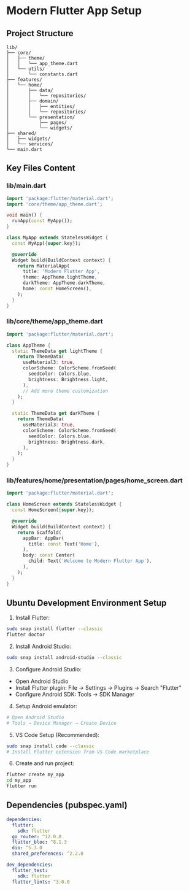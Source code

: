 # Modern Flutter App Setup

## Project Structure
```
lib/
├── core/
│   ├── theme/
│   │   └── app_theme.dart
│   └── utils/
│       └── constants.dart
├── features/
│   └── home/
│       ├── data/
│       │   └── repositories/
│       ├── domain/
│       │   ├── entities/
│       │   └── repositories/
│       └── presentation/
│           ├── pages/
│           └── widgets/
├── shared/
│   ├── widgets/
│   └── services/
└── main.dart
```

## Key Files Content

### lib/main.dart
```dart
import 'package:flutter/material.dart';
import 'core/theme/app_theme.dart';

void main() {
  runApp(const MyApp());
}

class MyApp extends StatelessWidget {
  const MyApp({super.key});

  @override
  Widget build(BuildContext context) {
    return MaterialApp(
      title: 'Modern Flutter App',
      theme: AppTheme.lightTheme,
      darkTheme: AppTheme.darkTheme,
      home: const HomeScreen(),
    );
  }
}
```

### lib/core/theme/app_theme.dart
```dart
import 'package:flutter/material.dart';

class AppTheme {
  static ThemeData get lightTheme {
    return ThemeData(
      useMaterial3: true,
      colorScheme: ColorScheme.fromSeed(
        seedColor: Colors.blue,
        brightness: Brightness.light,
      ),
      // Add more theme customization
    );
  }

  static ThemeData get darkTheme {
    return ThemeData(
      useMaterial3: true,
      colorScheme: ColorScheme.fromSeed(
        seedColor: Colors.blue,
        brightness: Brightness.dark,
      ),
    );
  }
}
```

### lib/features/home/presentation/pages/home_screen.dart
```dart
import 'package:flutter/material.dart';

class HomeScreen extends StatelessWidget {
  const HomeScreen({super.key});

  @override
  Widget build(BuildContext context) {
    return Scaffold(
      appBar: AppBar(
        title: const Text('Home'),
      ),
      body: const Center(
        child: Text('Welcome to Modern Flutter App'),
      ),
    );
  }
}
```

## Ubuntu Development Environment Setup

1. Install Flutter:
```bash
sudo snap install flutter --classic
flutter doctor
```

2. Install Android Studio:
```bash
sudo snap install android-studio --classic
```

3. Configure Android Studio:
- Open Android Studio
- Install Flutter plugin: File → Settings → Plugins → Search "Flutter"
- Configure Android SDK: Tools → SDK Manager

4. Setup Android emulator:
```bash
# Open Android Studio
# Tools → Device Manager → Create Device
```

5. VS Code Setup (Recommended):
```bash
sudo snap install code --classic
# Install Flutter extension from VS Code marketplace
```

6. Create and run project:
```bash
flutter create my_app
cd my_app
flutter run
```

## Dependencies (pubspec.yaml)
```yaml
dependencies:
  flutter:
    sdk: flutter
  go_router: ^12.0.0
  flutter_bloc: ^8.1.3
  dio: ^5.3.0
  shared_preferences: ^2.2.0

dev_dependencies:
  flutter_test:
    sdk: flutter
  flutter_lints: ^3.0.0
```